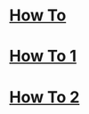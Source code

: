 # [How To](HowTo\platform-development-overview.md)
# [How To 1](HowTo\platform-development-overview.md)
# [How To 2](HowTo\platform-development-overview.md)
